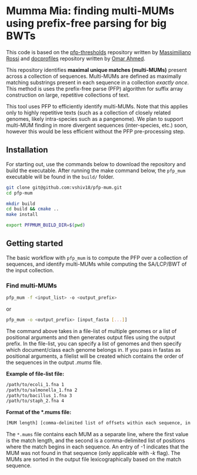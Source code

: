 # **Mumma Mia**: finding multi-MUMs using prefix-free parsing for big BWTs

This code is based on the [pfp-thresholds](https://github.com/maxrossi91/pfp-thresholds) repository written by [Massimiliano Rossi](https://github.com/maxrossi91) and [docprofiles](https://github.com/oma219/docprofiles) repository written by [Omar Ahmed](https://github.com/oma219). 

This repository identifies **maximal unique matches (multi-MUMs)** present across a collection of sequences. Multi-MUMs are defined as maximally matching substrings present in each sequence in a collection *exactly once*. This method is uses the prefix-free parse (PFP) algorithm for suffix array construction on large, repetitive collections of text.

This tool uses PFP to efficiently identify multi-MUMs. Note that this applies only to highly repetitive texts (such as a collection of closely related genomes, likely intra-species such as a pangenome). We plan to support multi-MUM finding in more divergent sequences (inter-species, etc.) soon, however this would be less efficient without the PFP pre-processing step.

## Installation

For starting out, use the commands below to download the repository and build the executable. After running the make command below,
the `pfp_mum` executable will be found in the `build/` folder.

```sh
git clone git@github.com:vshiv18/pfp-mum.git
cd pfp-mum

mkdir build 
cd build && cmake ..
make install

export PFPMUM_BUILD_DIR=$(pwd)
```

## Getting started

The basic workflow with `pfp_mum` is to compute the PFP over a collection of sequences, and identify multi-MUMs while computing the SA/LCP/BWT of the input collection. 

### Find multi-MUMs

```sh
pfp_mum -f <input_list> -o <output_prefix>
```
or 
```sh
pfp_mum -o <output_prefix> [input_fasta [...]]
```

The command above takes in a file-list of multiple genomes or a list of positional arguments and then generates output files using the output prefix. In the file-list, you can specify a list of 
genomes and then specify which document/class each genome belongs in. If you pass in fastas as positional arguments, a filelist will be created which contains the order of the sequences in the output *.mums* file.

**Example of file-list file:**
```sh
/path/to/ecoli_1.fna 1
/path/to/salmonella_1.fna 2
/path/to/bacillus_1.fna 3
/path/to/staph_2.fna 4
```

**Format of the \*.mums file:**
```sh
[MUM length] [comma-delimited list of offsets within each sequence, in order of filelist]
```
The `*.mums` file contains each MUM as a separate line, where the first value is the match length, and the second is 
a comma-delimited list of positions where the match begins in each sequence. An entry of -1 indicates that the MUM was not found in that sequence (only applicable with *-k* flag). The MUMs are sorted in the output file
lexicographically based on the match sequence.
